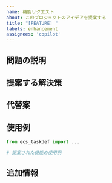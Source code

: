 ```yaml
---
name: 機能リクエスト
about: このプロジェクトのアイデアを提案する
title: "[FEATURE] "
labels: enhancement
assignees: 'copilot'
---
```


## 問題の説明
<!-- 問題の明確かつ簡潔な説明。例: 私はいつも [...]のときに困っています -->

## 提案する解決策
<!-- 実現したいことの明確かつ簡潔な説明 -->

## 代替案
<!-- 検討した代替案や機能の明確かつ簡潔な説明 -->

## 使用例
<!-- 該当する場合、機能リクエストの説明に役立つコード例を追加してください -->

```python
from ecs_taskdef import ...

# 提案された機能の使用例
```

## 追加情報
<!-- 機能リクエストに関するその他の情報やスクリーンショットをここに追加してください -->
